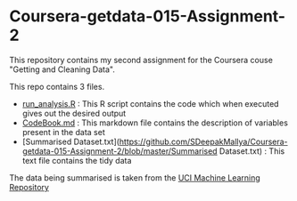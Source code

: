 # Coursera-getdata-015-Assignment-2
This repository contains my second assignment for the Coursera couse "Getting and Cleaning Data".

This repo contains 3 files.
  - [run_analysis.R](https://github.com/SDeepakMallya/Coursera-getdata-015-Assignment-2/blob/master/run_analysis.R) : This R script contains the code which when executed gives out the desired output
  - [CodeBook.md]() : This markdown file contains the description of variables present in the data set
  - [Summarised Dataset.txt](https://github.com/SDeepakMallya/Coursera-getdata-015-Assignment-2/blob/master/Summarised Dataset.txt) : This text file contains the tidy data

The data being summarised is taken from the [UCI Machine Learning Repository](http://archive.ics.uci.edu/ml/datasets/Human+Activity+Recognition+Using+Smartphones)
